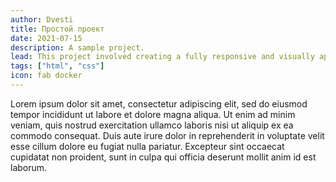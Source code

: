 ```yaml
---
author: Dvesti 
title: Простой проект
date: 2021-07-15
description: A sample project.
lead: This project involved creating a fully responsive and visually appealing website that emphasizes modern design principles and user-friendly navigation. By incorporating advanced CSS techniques and semantic HTML5 elements, I aimed to deliver a seamless and engaging user experience across all devices.
tags: ["html", "css"]
icon: fab docker
---
```

Lorem ipsum dolor sit amet, consectetur adipiscing elit, sed do eiusmod tempor incididunt ut labore et dolore magna aliqua. Ut enim ad minim veniam, quis nostrud exercitation ullamco laboris nisi ut aliquip ex ea commodo consequat. Duis aute irure dolor in reprehenderit in voluptate velit esse cillum dolore eu fugiat nulla pariatur. Excepteur sint occaecat cupidatat non proident, sunt in culpa qui officia deserunt mollit anim id est laborum.
